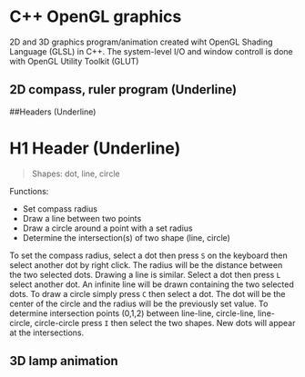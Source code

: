 # C++ OpenGL graphics
2D and 3D graphics program/animation created wiht OpenGL Shading Language (GLSL) in C++. The system-level I/O and window controll is done with OpenGL Utility Toolkit (GLUT)

## 2D compass, ruler program (Underline)
##Headers (Underline)

H1 Header (Underline)
=============
> Shapes: dot, line, circle

Functions:
- Set compass radius
- Draw a line between two points
- Draw a circle around a point with a set radius
- Determine the intersection(s) of two shape (line, circle)

To set the compass radius, select a dot then press `S` on the keyboard then select another dot by right click. The radius will be the distance between the two selected dots. Drawing a line is similar. Select a dot then press `L` select another dot. An infinite line will be drawn containing the two selected dots. 
To draw a circle simply  press `C` then select a dot. The dot will be the center of the circle and the radius will be the previously set value. To determine intersection points (0,1,2) between line-line, circle-line, line-circle, circle-circle press `I` then select the two shapes. New dots will appear at the intersections.

## 3D lamp animation
